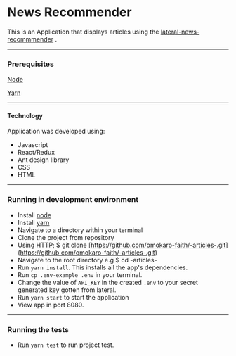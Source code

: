 # News Recommender

This is an Application that displays articles using the [lateral-news-recommmender](https://lateral.io/docs/news-recommender) .

---

### Prerequisites

[Node](https://nodejs.org/en/)

[Yarn](https://yarnpkg.com/en/docs/install)

---

#### Technology

Application was developed using:

-   Javascript
-   React/Redux
-   Ant design library
-   CSS
-   HTML

---

### Running in development environment

-   Install [node](https://nodejs.org/en/)
-   Install [yarn](https://yarnpkg.com/en/docs/install)
-   Navigate to a directory within your terminal
-   Clone the project from repository
-   Using HTTP; \$ git clone [https://github.com/omokaro-faith/-articles-.git](https://github.com/omokaro-faith/-articles-.git)
-   Navigate to the root directory e.g \$ cd -articles-
-   Run `yarn install`. This installs all the app's dependencies.
-   Run `cp .env-example .env` in your terminal.
-   Change the value of `API_KEY` in the created `.env` to your secret generated key gotten from lateral.
-   Run `yarn start` to start the application
-   View app in port 8080.

---

### Running the tests

-   Run `yarn test` to run project test.
